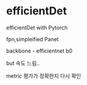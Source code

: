# efficientDet
efficientDet with Pytorch 

fpn,simpleified Panet

backbone - efficientnet b0

but 속도 느림..

metric 평가가 정확한지 다시 확인
